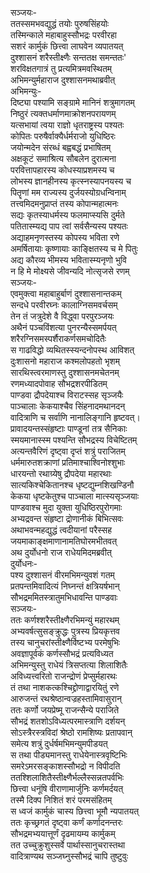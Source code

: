 सञ्जयः-   
ततस्समभवद्युद्धं तयोः पुरुषसिंहयोः  
तस्मिन्काले महाबाहुस्सौभद्रः परवीरहा  
सशरं कार्मुकं छित्त्वा लाघवेन व्यपातयत्  
दुश्शासनं शरैस्तीक्ष्णैः सन्ततक्ष समन्ततः'  
शरविक्षतगात्रं तु प्रत्यमित्रमवस्थितम्  
अभिमन्युर्महाराज दुश्शासनमथाब्रवीत्  
अभिमन्युः-  
दिष्ट्या पश्यामि सङ्ग्रामे मानिनं शत्रुमागतम्  
निष्ठुरं त्यक्तधर्माणमाक्रोशनपरायणम्  
यत्सभायां त्वया राज्ञो धृतराष्ट्रस्य पश्यतः  
कोपितः परुषैर्वाक्यैर्धर्मराजो युधिष्ठिरः  
जयोन्मदेन संरब्धं बह्वबद्धं प्रभाषितम्  
अक्षकूटं समाश्रित्य सौबलेन दुरात्मना  
परवित्तापहारस्य कोधस्याप्रशमस्य च  
लोभस्य ज्ञानहीनस्य कृत्स्नस्यापनयस्य च  
पितॄणां मम राज्यस्य दुर्जयस्योग्रधन्विनाम्  
तत्त्वमिदमनुप्राप्तं तस्य कोपान्महात्मनः  
सद्यः कृतस्याधर्मस्य फलमाप्स्यसि दुर्मते  
पतितास्म्यद्य पाप त्वां सर्वसैन्यस्य पश्यतः  
अद्याहमनृणस्तस्य कोपस्य भविता रणे  
अमर्षितायाः कृष्णायाः काङ्क्षितस्य च मे पितुः  
अद्य कौरव्य भीमस्य भवितास्म्यनृणो भुवि  
न हि मे मोक्ष्यसे जीवन्यदि नोत्सृजसे रणम्  
सञ्जयः-   
एवमुक्त्वा महाबाहुर्बाणं दुश्शासनान्तकम्  
सन्दधे परवीरघ्नः कालाग्निसमवर्चसम्  
तेन तं जत्रुदेशे वै विद्ध्वा परपुरञ्जयः  
अथैनं पञ्चविंशत्या पुनरन्यैस्समर्पयत्  
शरैरग्निसमस्पर्शैराकर्णसमचोदितैः  
स गाढविद्धो व्यथितस्स्यन्दनोपस्थ आविशत्  
दुःशासनो महाराज कश्मलोपहतो भृशम्  
सारथिस्त्वरमाणस्तु दुश्शासनमचेतनम्  
रणमध्यादपोवाह सौभद्रशरपीडितम्  
पाण्डवा द्रौपदेयाश्च विराटस्सह सृञ्जयैः  
पाञ्चालाः केकयाश्चैव सिंहनादमथानदन्  
वादित्राणि च सर्वाणि नानालिङ्गानि हृष्टवत्।  
प्रावादयन्तस्संहृष्टाः पाण्डूनां तत्र सैनिकाः  
स्मयमानास्स्म पश्यन्ति सौभद्रस्य विचेष्टितम्  
अत्यन्तवैरिणं दृष्ट्वा दृप्तं शत्रुं पराजितम्  
धर्ममारुतशक्राणां प्रतिमाश्चाश्विनोश्शुभाः  
धारयन्तो रथाग्र्येषु द्रौपदेया महारथाः  
सात्यकिश्चेकितानश्च धृष्टद्युम्नशिखण्डिनौ  
केकया धृष्टकेतुश्च पाञ्चाला मात्स्यसृञ्जयाः  
पाण्डवाश्च मुदा युक्ता युधिष्ठिरपुरोगमाः  
अभ्यद्रवन्त संहृष्टा द्रोणानीकं बिभित्सवः  
अथाभवन्महद्युद्धं त्वदीयानां परैस्सह  
जयमाकाङ्क्षमाणानामतिघोरमभीतवत्  
अथ दुर्योधनो राज राधेयमिदमब्रवीत्  
दुर्योधनः-  
पश्य दुश्शासनं वीरमभिमन्युवशं गतम्  
प्रतपन्तमिवादित्यं निघ्नन्तं क्षत्रियर्षभान्  
सौभद्रममितस्त्रातुमभिधावन्ति पाण्डवाः  
सञ्जयः-  
ततः कर्णश्शरैस्तीक्ष्णैरभिमन्युं महारथम्  
अभ्यवर्षत्सुसङ्क्रुद्धः पुत्रस्य प्रियकृत्तव  
तस्य चानुचरांस्तीक्ष्णैर्विष्टभ्य परमेषुभिः  
अवज्ञापूर्वकं कर्णस्सौभद्रं प्रत्यविध्यत  
अभिमन्युस्तु राधेयं त्रिसप्तत्या शिलाशितैः  
अविध्यत्त्वरितो राजन्द्रोणं प्रेप्सुर्महारथः  
तं तथा नाशकत्कश्चिद्द्रोणाद्वारयितुं रणे  
आरुजन्तं रथश्रेष्ठान्वज्रहस्तामिवासुरान्  
ततः कर्णो जयप्रेष्मू राजन्सैन्ये पराजिते  
सौभद्रं शतशोऽविध्यत्परमास्त्राणि दर्शयन्  
सोऽस्त्रैरस्त्रविदां श्रेष्ठो रामशिष्यः प्रतापवान्  
समेत्य शत्रुं दुर्धर्षमभिमन्युमपीडयत्  
स तथा पीड्यमानस्तु राधेयेनास्त्रवृष्टिभिः  
समरेऽमरसङ्काशस्सौभद्रो न विपीदति  
ततश्शिलाशितैस्तीक्ष्णैर्भल्लैस्सन्नतपर्वभिः  
छित्त्वा धनूंषि वीराणामार्जुनिः कर्णमर्दयत्  
तस्मै दिक्प निशितं शरं परमसंहितम्  
स ध्वजं कार्मुकं चास्य छित्त्वा भूमौ न्यपातयत्  
ततः कृच्छ्रगतं दृष्ट्वा कर्णं कर्णादनन्तरः  
सौभद्रमभ्ययात्तूर्णं दृढमायम्य कार्मुकम्  
तत उच्चुक्रुशुस्सर्वे पार्थास्सानुचरास्तथा  
वादित्राण्यथ सञ्जघ्नुस्सौभद्रं चापि तुष्टुवुः  

